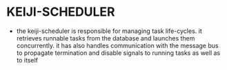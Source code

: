 # KEIJI-SCHEDULER
- the keiji-scheduler is responsible for managing task life-cycles. it retrieves runnable tasks from the database and launches them concurrently. it has also handles communication with the message bus to propagate termination and disable signals to running tasks as well as to itself